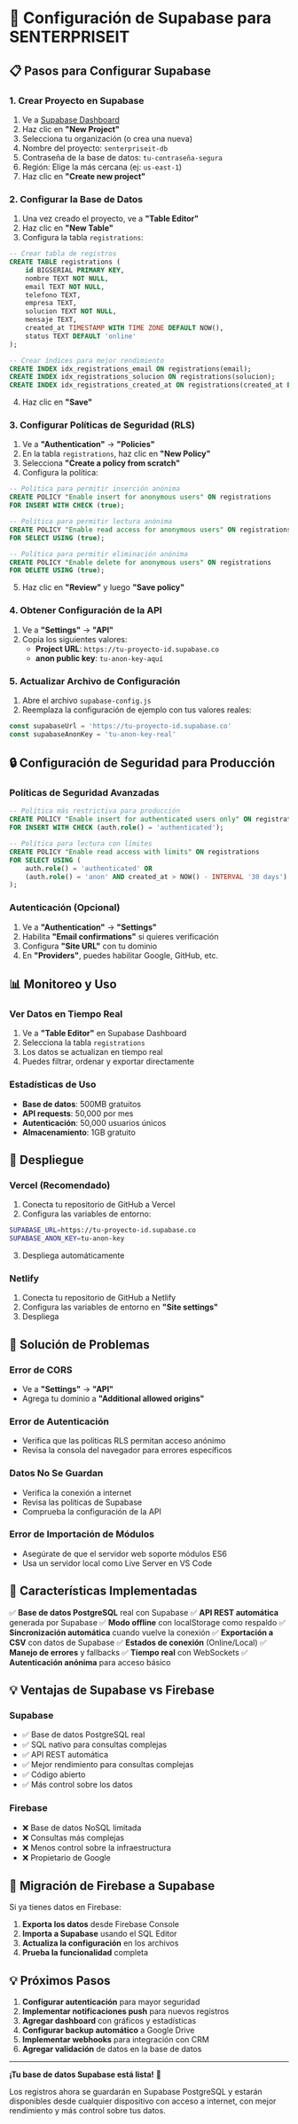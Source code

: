 # 🚀 Configuración de Supabase para SENTERPRISEIT

## 📋 Pasos para Configurar Supabase

### 1. Crear Proyecto en Supabase

1. Ve a [Supabase Dashboard](https://supabase.com/dashboard)
2. Haz clic en **"New Project"**
3. Selecciona tu organización (o crea una nueva)
4. Nombre del proyecto: `senterpriseit-db`
5. Contraseña de la base de datos: `tu-contraseña-segura`
6. Región: Elige la más cercana (ej: `us-east-1`)
7. Haz clic en **"Create new project"**

### 2. Configurar la Base de Datos

1. Una vez creado el proyecto, ve a **"Table Editor"**
2. Haz clic en **"New Table"**
3. Configura la tabla `registrations`:

```sql
-- Crear tabla de registros
CREATE TABLE registrations (
    id BIGSERIAL PRIMARY KEY,
    nombre TEXT NOT NULL,
    email TEXT NOT NULL,
    telefono TEXT,
    empresa TEXT,
    solucion TEXT NOT NULL,
    mensaje TEXT,
    created_at TIMESTAMP WITH TIME ZONE DEFAULT NOW(),
    status TEXT DEFAULT 'online'
);

-- Crear índices para mejor rendimiento
CREATE INDEX idx_registrations_email ON registrations(email);
CREATE INDEX idx_registrations_solucion ON registrations(solucion);
CREATE INDEX idx_registrations_created_at ON registrations(created_at DESC);
```

4. Haz clic en **"Save"**

### 3. Configurar Políticas de Seguridad (RLS)

1. Ve a **"Authentication"** → **"Policies"**
2. En la tabla `registrations`, haz clic en **"New Policy"**
3. Selecciona **"Create a policy from scratch"**
4. Configura la política:

```sql
-- Política para permitir inserción anónima
CREATE POLICY "Enable insert for anonymous users" ON registrations
FOR INSERT WITH CHECK (true);

-- Política para permitir lectura anónima
CREATE POLICY "Enable read access for anonymous users" ON registrations
FOR SELECT USING (true);

-- Política para permitir eliminación anónima
CREATE POLICY "Enable delete for anonymous users" ON registrations
FOR DELETE USING (true);
```

5. Haz clic en **"Review"** y luego **"Save policy"**

### 4. Obtener Configuración de la API

1. Ve a **"Settings"** → **"API"**
2. Copia los siguientes valores:
   - **Project URL**: `https://tu-proyecto-id.supabase.co`
   - **anon public key**: `tu-anon-key-aquí`

### 5. Actualizar Archivo de Configuración

1. Abre el archivo `supabase-config.js`
2. Reemplaza la configuración de ejemplo con tus valores reales:

```javascript
const supabaseUrl = 'https://tu-proyecto-id.supabase.co'
const supabaseAnonKey = 'tu-anon-key-real'
```

## 🔒 Configuración de Seguridad para Producción

### Políticas de Seguridad Avanzadas

```sql
-- Política más restrictiva para producción
CREATE POLICY "Enable insert for authenticated users only" ON registrations
FOR INSERT WITH CHECK (auth.role() = 'authenticated');

-- Política para lectura con límites
CREATE POLICY "Enable read access with limits" ON registrations
FOR SELECT USING (
    auth.role() = 'authenticated' OR 
    (auth.role() = 'anon' AND created_at > NOW() - INTERVAL '30 days')
);
```

### Autenticación (Opcional)

1. Ve a **"Authentication"** → **"Settings"**
2. Habilita **"Email confirmations"** si quieres verificación
3. Configura **"Site URL"** con tu dominio
4. En **"Providers"**, puedes habilitar Google, GitHub, etc.

## 📊 Monitoreo y Uso

### Ver Datos en Tiempo Real

1. Ve a **"Table Editor"** en Supabase Dashboard
2. Selecciona la tabla `registrations`
3. Los datos se actualizan en tiempo real
4. Puedes filtrar, ordenar y exportar directamente

### Estadísticas de Uso

- **Base de datos**: 500MB gratuitos
- **API requests**: 50,000 por mes
- **Autenticación**: 50,000 usuarios únicos
- **Almacenamiento**: 1GB gratuito

## 🚀 Despliegue

### Vercel (Recomendado)

1. Conecta tu repositorio de GitHub a Vercel
2. Configura las variables de entorno:

```bash
SUPABASE_URL=https://tu-proyecto-id.supabase.co
SUPABASE_ANON_KEY=tu-anon-key
```

3. Despliega automáticamente

### Netlify

1. Conecta tu repositorio de GitHub a Netlify
2. Configura las variables de entorno en **"Site settings"**
3. Despliega

## 🔧 Solución de Problemas

### Error de CORS
- Ve a **"Settings"** → **"API"**
- Agrega tu dominio a **"Additional allowed origins"**

### Error de Autenticación
- Verifica que las políticas RLS permitan acceso anónimo
- Revisa la consola del navegador para errores específicos

### Datos No Se Guardan
- Verifica la conexión a internet
- Revisa las políticas de Supabase
- Comprueba la configuración de la API

### Error de Importación de Módulos
- Asegúrate de que el servidor web soporte módulos ES6
- Usa un servidor local como Live Server en VS Code

## 📱 Características Implementadas

✅ **Base de datos PostgreSQL** real con Supabase
✅ **API REST automática** generada por Supabase
✅ **Modo offline** con localStorage como respaldo
✅ **Sincronización automática** cuando vuelve la conexión
✅ **Exportación a CSV** con datos de Supabase
✅ **Estados de conexión** (Online/Local)
✅ **Manejo de errores** y fallbacks
✅ **Tiempo real** con WebSockets
✅ **Autenticación anónima** para acceso básico

## 💡 Ventajas de Supabase vs Firebase

### Supabase
- ✅ Base de datos PostgreSQL real
- ✅ SQL nativo para consultas complejas
- ✅ API REST automática
- ✅ Mejor rendimiento para consultas complejas
- ✅ Código abierto
- ✅ Más control sobre los datos

### Firebase
- ❌ Base de datos NoSQL limitada
- ❌ Consultas más complejas
- ❌ Menos control sobre la infraestructura
- ❌ Propietario de Google

## 🔄 Migración de Firebase a Supabase

Si ya tienes datos en Firebase:

1. **Exporta los datos** desde Firebase Console
2. **Importa a Supabase** usando el SQL Editor
3. **Actualiza la configuración** en los archivos
4. **Prueba la funcionalidad** completa

## 💡 Próximos Pasos

1. **Configurar autenticación** para mayor seguridad
2. **Implementar notificaciones push** para nuevos registros
3. **Agregar dashboard** con gráficos y estadísticas
4. **Configurar backup automático** a Google Drive
5. **Implementar webhooks** para integración con CRM
6. **Agregar validación** de datos en la base de datos

---

**¡Tu base de datos Supabase está lista!** 🎉

Los registros ahora se guardarán en Supabase PostgreSQL y estarán disponibles desde cualquier dispositivo con acceso a internet, con mejor rendimiento y más control sobre tus datos. 